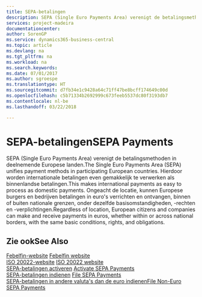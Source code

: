 ```yaml
---
title: SEPA-betalingen
description: SEPA (Single Euro Payments Area) verenigt de betalingsmethoden in deelnemende Europese landen. Hierdoor worden internationale betalingen even gemakkelijk te verwerken als binnenlandse betalingen. Ongeacht de locatie, kunnen Europese burgers en bedrijven betalingen in euro's verrichten en ontvangen, binnen of buiten nationale grenzen, onder dezelfde basisomstandigheden, -rechten en -verplichtingen.
services: project-madeira
documentationcenter: 
author: SorenGP
ms.service: dynamics365-business-central
ms.topic: article
ms.devlang: na
ms.tgt_pltfrm: na
ms.workload: na
ms.search.keywords: 
ms.date: 07/01/2017
ms.author: sgroespe
ms.translationtype: HT
ms.sourcegitcommit: d7fb34e1c9428a64c71ff47be8bcff174649c00d
ms.openlocfilehash: c5b71334b2692999c673feeb5537dc80f3193db7
ms.contentlocale: nl-be
ms.lasthandoff: 03/22/2018

---
```

# <a name="sepa-payments"></a><span data-ttu-id="6cd9c-105">SEPA-betalingen</span><span class="sxs-lookup"><span data-stu-id="6cd9c-105">SEPA Payments</span></span>
<span data-ttu-id="6cd9c-106">SEPA (Single Euro Payments Area) verenigt de betalingsmethoden in deelnemende Europese landen.</span><span class="sxs-lookup"><span data-stu-id="6cd9c-106">The Single Euro Payments Area (SEPA) unifies payment methods in participating European countries.</span></span> <span data-ttu-id="6cd9c-107">Hierdoor worden internationale betalingen even gemakkelijk te verwerken als binnenlandse betalingen.</span><span class="sxs-lookup"><span data-stu-id="6cd9c-107">This makes international payments as easy to process as domestic payments.</span></span> <span data-ttu-id="6cd9c-108">Ongeacht de locatie, kunnen Europese burgers en bedrijven betalingen in euro's verrichten en ontvangen, binnen of buiten nationale grenzen, onder dezelfde basisomstandigheden, -rechten en -verplichtingen.</span><span class="sxs-lookup"><span data-stu-id="6cd9c-108">Regardless of location, European citizens and companies can make and receive payments in euros, whether within or across national borders, with the same basic conditions, rights, and obligations.</span></span>  

## <a name="see-also"></a><span data-ttu-id="6cd9c-109">Zie ook</span><span class="sxs-lookup"><span data-stu-id="6cd9c-109">See Also</span></span>  
 <span data-ttu-id="6cd9c-110">[Febelfin-website](http://go.microsoft.com/fwlink/?LinkId=275119) </span><span class="sxs-lookup"><span data-stu-id="6cd9c-110">[Febelfin website](http://go.microsoft.com/fwlink/?LinkId=275119) </span></span>  
 <span data-ttu-id="6cd9c-111">[ISO 20022-website](http://go.microsoft.com/fwlink/?LinkId=275120) </span><span class="sxs-lookup"><span data-stu-id="6cd9c-111">[ISO 20022 website](http://go.microsoft.com/fwlink/?LinkId=275120) </span></span>  
 <span data-ttu-id="6cd9c-112">[SEPA-betalingen activeren](how-to-activate-sepa-payments.md) </span><span class="sxs-lookup"><span data-stu-id="6cd9c-112">[Activate SEPA Payments](how-to-activate-sepa-payments.md) </span></span>  
 <span data-ttu-id="6cd9c-113">[SEPA-betalingen indienen](how-to-file-sepa-payments.md) </span><span class="sxs-lookup"><span data-stu-id="6cd9c-113">[File SEPA Payments](how-to-file-sepa-payments.md) </span></span>  
 [<span data-ttu-id="6cd9c-114">SEPA-betalingen in andere valuta's dan de euro indienen</span><span class="sxs-lookup"><span data-stu-id="6cd9c-114">File Non-Euro SEPA Payments</span></span>](how-to-file-non-euro-sepa-payments.md)

